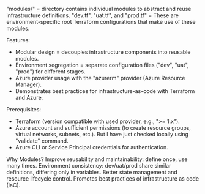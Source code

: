 
"modules/" = directory contains individual modules to abstract and reuse infrastructure definitions.
"dev.tf", "uat.tf", and "prod.tf"  = These are environment-specific root Terraform configurations that make use of these modules.

Features:
- Modular design = decouples infrastructure components into reusable modules.
- Environment segregation = separate configuration files ("dev", "uat", "prod") for different stages.
- Azure provider usage with the "azurerm" provider (Azure Resource Manager).
- Demonstrates best practices for infrastructure-as-code with Terraform and Azure.

Prerequisites:
- Terraform (version compatible with used provider, e.g., ">= 1.x").
- Azure account and sufficient permissions (to create resource groups, virtual networks, subnets, etc.). But I have just checked locally using "validate" command.
- Azure CLI or Service Principal credentials for authentication.

Why Modules?
Improve reusability and maintainability: define once, use many times.
Environment consistency: dev/uat/prod share similar definitions, differing only in variables.
Better state management and resource lifecycle control.
Promotes best practices of infrastructure as code (IaC).
